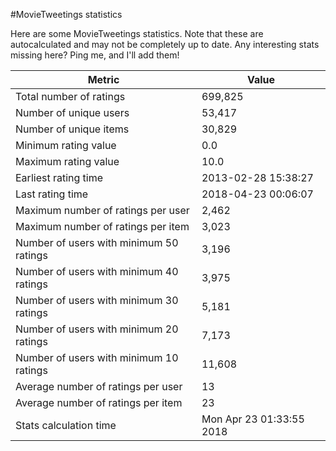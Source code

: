 #MovieTweetings statistics

Here are some MovieTweetings statistics. Note that these are autocalculated and may not be completely up to date. Any interesting stats missing here? Ping me, and I'll add them!

Metric | Value
--- | ---
Total number of ratings                 | 699,825
Number of unique users                  | 53,417
Number of unique items                  | 30,829
Minimum rating value                    | 0.0
Maximum rating value                    | 10.0
Earliest rating time                    | 2013-02-28 15:38:27
Last rating time                        | 2018-04-23 00:06:07
Maximum number of ratings per user      | 2,462
Maximum number of ratings per item      | 3,023
Number of users with minimum 50 ratings | 3,196
Number of users with minimum 40 ratings | 3,975
Number of users with minimum 30 ratings | 5,181
Number of users with minimum 20 ratings | 7,173
Number of users with minimum 10 ratings | 11,608
Average number of ratings per user      | 13
Average number of ratings per item      | 23
Stats calculation time                  | Mon Apr 23 01:33:55 2018

